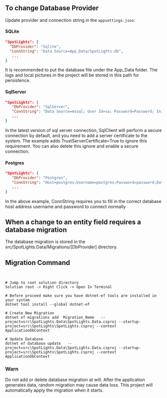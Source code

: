 ## To change Database Provider
Update provider and connection string in the `appsettings.json`:

#### SQLite
``` json
"SpotLights": {
  "DbProvider": "Sqlite",
  "ConnString": "Data Source=App_Data/SpotLights.db",
   ...
}
```
It is recommended to put the database file under the App_Data folder. The logs and local pictures in the project will be stored in this path for persistence.

#### SqlServer
``` json
"SpotLights": {
   "DbProvider": "SqlServer",
   "ConnString": "Data Source=mssql; User Id=sa; Password=Password; Initial Catalog=SpotLights;TrustServerCertificate=True",
   ...
}
```
In the latest version of sql server connection, SqlClient will perform a secure connection by default, and you need to add a server certificate to the system. The example adds TrustServerCertificate=True to ignore this requirement. You can also delete this ignore and enable a secure connection.
 

#### Postgres
``` json
"SpotLights": {
   "DbProvider": "Postgres",
   "ConnString": "Host=postgres;Username=postgres;Password=password;Database=SpotLights;",
   ...
}
```
In the above example, ConnString requires you to fill in the correct database host address username and password to connect normally


## When a change to an entity field requires a database migration

The database migration is stored in the src/SpotLights.Data/Migrations/[DbProvider] directory. 


## Migration Command 

``` shell


# Jump to root solution directory
Solution root -> Right Click -> Open In Terminal

# Before proceed make sure you have dotnet-ef tools are installed in your system
dotnet tool install --global dotnet-ef

# Create New Migration
dotnet ef migrations add  Migration_Name   --project=src\SpotLights.Data\SpotLights.Data.csproj --startup-project=src\SpotLights\SpotLights.csproj --context ApplicationDbContext

# Update Database
dotnet ef database update   --project=src\SpotLights.Data\SpotLights.Data.csproj --startup-project=src\SpotLights\SpotLights.csproj --context ApplicationDbContext

```

### Warn 
Do not add or delete database migration at will. After the application generates data, random migration may cause data loss. This project will automatically apply the migration when it starts.
